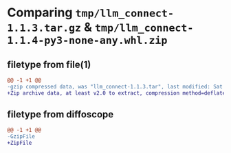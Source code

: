 # Comparing `tmp/llm_connect-1.1.3.tar.gz` & `tmp/llm_connect-1.1.4-py3-none-any.whl.zip`

## filetype from file(1)

```diff
@@ -1 +1 @@
-gzip compressed data, was "llm_connect-1.1.3.tar", last modified: Sat Jan 20 00:27:36 2024, max compression
+Zip archive data, at least v2.0 to extract, compression method=deflate
```

## filetype from diffoscope

```diff
@@ -1 +1 @@
-GzipFile
+ZipFile
```

